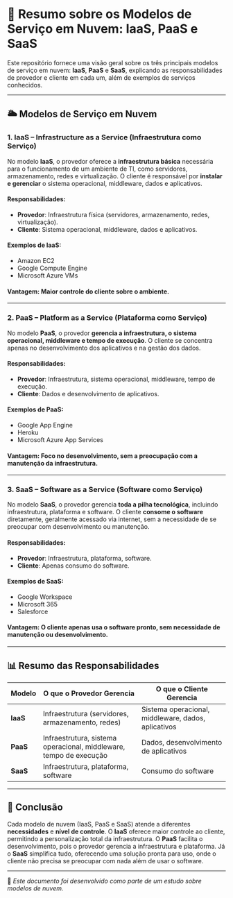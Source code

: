 # 📘 Resumo sobre os Modelos de Serviço em Nuvem: IaaS, PaaS e SaaS

Este repositório fornece uma visão geral sobre os três principais modelos de serviço em nuvem: **IaaS**, **PaaS** e **SaaS**, explicando as responsabilidades de provedor e cliente em cada um, além de exemplos de serviços conhecidos.

---

## 🌥️ Modelos de Serviço em Nuvem

### 1. **IaaS – Infrastructure as a Service (Infraestrutura como Serviço)**

No modelo **IaaS**, o provedor oferece a **infraestrutura básica** necessária para o funcionamento de um ambiente de TI, como servidores, armazenamento, redes e virtualização. O cliente é responsável por **instalar e gerenciar** o sistema operacional, middleware, dados e aplicativos.

#### **Responsabilidades:**
- **Provedor**: Infraestrutura física (servidores, armazenamento, redes, virtualização).
- **Cliente**: Sistema operacional, middleware, dados e aplicativos.

#### **Exemplos de IaaS:**
- Amazon EC2
- Google Compute Engine
- Microsoft Azure VMs

#### **Vantagem**: Maior controle do cliente sobre o ambiente.

---

### 2. **PaaS – Platform as a Service (Plataforma como Serviço)**

No modelo **PaaS**, o provedor **gerencia a infraestrutura, o sistema operacional, middleware e tempo de execução**. O cliente se concentra apenas no desenvolvimento dos aplicativos e na gestão dos dados.

#### **Responsabilidades:**
- **Provedor**: Infraestrutura, sistema operacional, middleware, tempo de execução.
- **Cliente**: Dados e desenvolvimento de aplicativos.

#### **Exemplos de PaaS:**
- Google App Engine
- Heroku
- Microsoft Azure App Services

#### **Vantagem**: Foco no desenvolvimento, sem a preocupação com a manutenção da infraestrutura.

---

### 3. **SaaS – Software as a Service (Software como Serviço)**

No modelo **SaaS**, o provedor gerencia **toda a pilha tecnológica**, incluindo infraestrutura, plataforma e software. O cliente **consome o software** diretamente, geralmente acessado via internet, sem a necessidade de se preocupar com desenvolvimento ou manutenção.

#### **Responsabilidades:**
- **Provedor**: Infraestrutura, plataforma, software.
- **Cliente**: Apenas consumo do software.

#### **Exemplos de SaaS:**
- Google Workspace
- Microsoft 365
- Salesforce

#### **Vantagem**: O cliente apenas usa o software pronto, sem necessidade de manutenção ou desenvolvimento.

---

## 📊 Resumo das Responsabilidades

| Modelo  | O que o Provedor Gerencia | O que o Cliente Gerencia |
|---------|---------------------------|--------------------------|
| **IaaS** | Infraestrutura (servidores, armazenamento, redes) | Sistema operacional, middleware, dados, aplicativos |
| **PaaS** | Infraestrutura, sistema operacional, middleware, tempo de execução | Dados, desenvolvimento de aplicativos |
| **SaaS** | Infraestrutura, plataforma, software | Consumo do software |

---

## 🚀 Conclusão

Cada modelo de nuvem (IaaS, PaaS e SaaS) atende a diferentes **necessidades** e **nível de controle**. O **IaaS** oferece maior controle ao cliente, permitindo a personalização total da infraestrutura. O **PaaS** facilita o desenvolvimento, pois o provedor gerencia a infraestrutura e plataforma. Já o **SaaS** simplifica tudo, oferecendo uma solução pronta para uso, onde o cliente não precisa se preocupar com nada além de usar o software.

---

📎 *Este documento foi desenvolvido como parte de um estudo sobre modelos de nuvem.*

